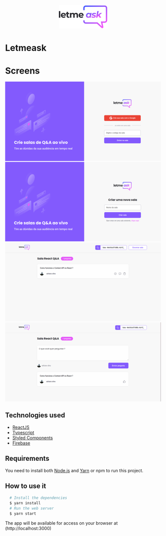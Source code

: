 <h1 align="center">
   <img
        alt="Letmeask"
        title="Letmeask"
        src="./src/assets/images/logo.svg"
        width="157"
    />
</h1>

# Letmeask

# Screens

![Login](./screens/login-room.png)
![Create Room](./screens/create-room.png)
![Admin Questions](./screens/admin-questions.png)
![Questions](./screens/questions.png)

## Technologies used
  - [ReactJS](https://pt-br.reactjs.org)
  - [Typescript](https://www.typescriptlang.org)
  - [Styled Components](https://www.styled-components.com)
  - [Firebase](https://firebase.google.com)

## Requirements

You need to install both [Node.js](https://nodejs.org) and [Yarn](https://yarnpkg.com) or npm to run this project.

## How to use it

```bash
  # Install the dependencies
  $ yarn install
  # Run the web server
  $ yarn start
```

The app will be available for access on your browser at (http://localhost:3000)
